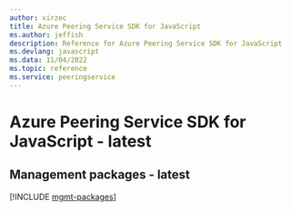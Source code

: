 ```yaml
---
author: xirzec
title: Azure Peering Service SDK for JavaScript
ms.author: jeffish
description: Reference for Azure Peering Service SDK for JavaScript
ms.devlang: javascript
ms.data: 11/04/2022
ms.topic: reference
ms.service: peeringservice
---
```

# Azure Peering Service SDK for JavaScript - latest

## Management packages - latest
[!INCLUDE [mgmt-packages](peering-service-mgmt-index.md)]